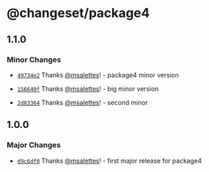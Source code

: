 # @changeset/package4

## 1.1.0

### Minor Changes

- [`49734e2`](https://github.com/msalettes/nx-changeset/commit/49734e2bd933e08dccdff9fe947180615312bb66) Thanks [@msalettes](https://github.com/msalettes)! - package4 minor version

- [`156649f`](https://github.com/msalettes/nx-changeset/commit/156649f75ab0dc8051ab77e4204d42c639fb046b) Thanks [@msalettes](https://github.com/msalettes)! - big minor version

- [`2d83364`](https://github.com/msalettes/nx-changeset/commit/2d833640ceaa47859b0324b669a2657057300635) Thanks [@msalettes](https://github.com/msalettes)! - second minor

## 1.0.0

### Major Changes

- [`d9c6df0`](https://github.com/msalettes/nx-changeset/commit/d9c6df0fd521866634796442fe33ba0f0a4d68c0) Thanks [@msalettes](https://github.com/msalettes)! - first major release for package4
